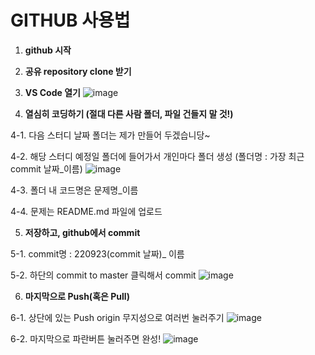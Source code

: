 # GITHUB 사용법
1. **github 시작**



2. **공유 repository clone 받기**



3. **VS Code 열기**
![image](https://user-images.githubusercontent.com/109517169/191900818-c76f2abc-2582-4d18-8710-8f7a1a9c02cc.png)



4. **열심히 코딩하기 (절대 다른 사람 폴더, 파일 건들지 말 것!)**
 
  4-1. 다음 스터디 날짜 폴더는 제가 만들어 두겠습니당~
 
  4-2. 해당 스터디 예정일 폴더에 들어가서 개인마다 폴더 생성 (폴더명 : 가장 최근 commit 날짜_이름)
![image](https://user-images.githubusercontent.com/109517169/191901799-98d743ba-938f-4da0-a3c9-326225d609d1.png)
  
  4-3. 폴더 내 코드명은 문제명_이름
  
  4-4. 문제는 README.md 파일에 업로드



5. **저장하고, github에서 commit**
 
  5-1. commit명 : 220923(commit 날짜)_ 이름
 
  5-2. 하단의 commit to master 클릭해서 commit
  ![image](https://user-images.githubusercontent.com/109517169/191902132-337ebf67-37ec-48ae-ace8-88a55a8c2c9c.png)



6. **마지막으로 Push(혹은 Pull)**
 
  6-1. 상단에 있는 Push origin 무지성으로 여러번 눌러주기
  ![image](https://user-images.githubusercontent.com/109517169/191902606-0bacf8ee-63f7-42c2-930e-d31d8b2d464c.png)

  6-2. 마지막으로 파란버튼 눌러주면 완성!
  ![image](https://user-images.githubusercontent.com/109517169/191902736-12bca5c9-0ff8-422b-b4fc-9c9a56f0f914.png)
